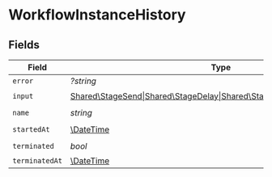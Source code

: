 # WorkflowInstanceHistory


## Fields

| Field                                                                                                  | Type                                                                                                   | Required                                                                                               | Description                                                                                            |
| ------------------------------------------------------------------------------------------------------ | ------------------------------------------------------------------------------------------------------ | ------------------------------------------------------------------------------------------------------ | ------------------------------------------------------------------------------------------------------ |
| `error`                                                                                                | *?string*                                                                                              | :heavy_minus_sign:                                                                                     | N/A                                                                                                    |
| `input`                                                                                                | [Shared\StageSend\|Shared\StageDelay\|Shared\StageWaitEvent\|Shared\Update](../../Models/Shared/Stage.md) | :heavy_check_mark:                                                                                     | N/A                                                                                                    |
| `name`                                                                                                 | *string*                                                                                               | :heavy_check_mark:                                                                                     | N/A                                                                                                    |
| `startedAt`                                                                                            | [\DateTime](https://www.php.net/manual/en/class.datetime.php)                                          | :heavy_check_mark:                                                                                     | N/A                                                                                                    |
| `terminated`                                                                                           | *bool*                                                                                                 | :heavy_check_mark:                                                                                     | N/A                                                                                                    |
| `terminatedAt`                                                                                         | [\DateTime](https://www.php.net/manual/en/class.datetime.php)                                          | :heavy_minus_sign:                                                                                     | N/A                                                                                                    |